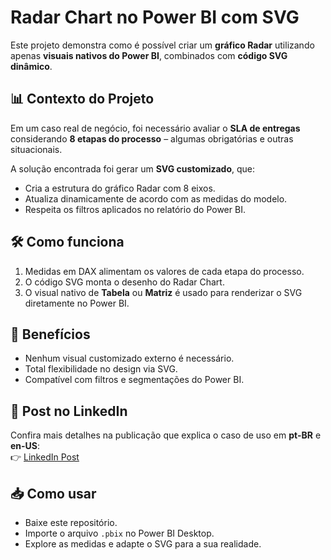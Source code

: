 # Radar Chart no Power BI com SVG

Este projeto demonstra como é possível criar um **gráfico Radar** utilizando apenas **visuais nativos do Power BI**, combinados com **código SVG dinâmico**.

## 📊 Contexto do Projeto
Em um caso real de negócio, foi necessário avaliar o **SLA de entregas** considerando **8 etapas do processo** – algumas obrigatórias e outras situacionais.  

A solução encontrada foi gerar um **SVG customizado**, que:
- Cria a estrutura do gráfico Radar com 8 eixos.
- Atualiza dinamicamente de acordo com as medidas do modelo.
- Respeita os filtros aplicados no relatório do Power BI.

## 🛠️ Como funciona
1. Medidas em DAX alimentam os valores de cada etapa do processo.
2. O código SVG monta o desenho do Radar Chart.
3. O visual nativo de **Tabela** ou **Matriz** é usado para renderizar o SVG diretamente no Power BI.

## 🚀 Benefícios
- Nenhum visual customizado externo é necessário.
- Total flexibilidade no design via SVG.
- Compatível com filtros e segmentações do Power BI.

## 🔗 Post no LinkedIn
Confira mais detalhes na publicação que explica o caso de uso em **pt-BR** e **en-US**:  
👉 [LinkedIn Post](https://www.linkedin.com/posts/fsanfo_powerbi-dataviz-businessintelligence-activity-7371154074337091584-9oV_) <!-- substitua pelo link real -->

## 📥 Como usar
- Baixe este repositório.
- Importe o arquivo `.pbix` no Power BI Desktop.
- Explore as medidas e adapte o SVG para a sua realidade.
